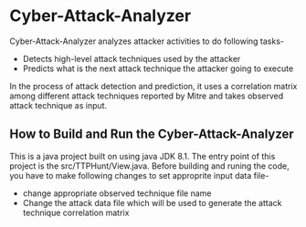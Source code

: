 # Cyber-Attack-Analyzer
Cyber-Attack-Analyzer analyzes attacker activities to do following tasks-
 - Detects high-level attack techniques used by the attacker
 - Predicts what is the next attack technique the attacker going to execute

In the process of attack detection and prediction, it uses a correlation matrix among different attack techniques reported by Mitre and takes observed attack technique as input.

## How to Build and Run the Cyber-Attack-Analyzer
This is a java project built on using java JDK 8.1. The entry point of this project is the src/TTPHunt/View.java. Before building and runing the code, you have to make following changes to set approprite input data file-
 - change appropriate observed technique file name
 - Change the attack data file which will be used to generate the attack technique correlation matrix 
